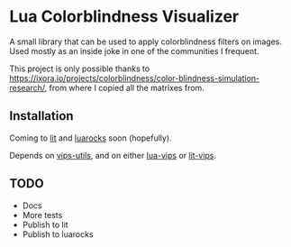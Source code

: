 # Lua Colorblindness Visualizer

A small library that can be used to apply colorblindness filters on images. Used mostly as an inside joke in one of the communities I frequent.

This project is only possible thanks to https://ixora.io/projects/colorblindness/color-blindness-simulation-research/, from where I copied all the matrixes from.


## Installation

Coming to [lit](https://luvit.io/lit.html) and [luarocks](https://luarocks.org/) soon (hopefully).

Depends on [vips-utils](https://github.com/RiskoZoSlovenska/lua-vips-utils), and on either [lua-vips](https://github.com/libvips/lua-vips) or [lit-vips](https://github.com/bilal2453/lit-vips).


## TODO

* Docs
* More tests
* Publish to lit
* Publish to luarocks